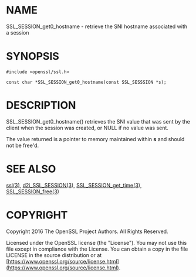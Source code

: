# NAME

SSL\_SESSION\_get0\_hostname - retrieve the SNI hostname associated with a session

# SYNOPSIS

    #include <openssl/ssl.h>

    const char *SSL_SESSION_get0_hostname(const SSL_SESSSION *s);

# DESCRIPTION

SSL\_SESSION\_get0\_hostname() retrieves the SNI value that was sent by the
client when the session was created, or NULL if no value was sent.

The value returned is a pointer to memory maintained within **s** and
should not be free'd.

# SEE ALSO

[ssl(3)](http://man.he.net/man3/ssl),
[d2i\_SSL\_SESSION(3)](http://man.he.net/man3/d2i_SSL_SESSION),
[SSL\_SESSION\_get\_time(3)](http://man.he.net/man3/SSL_SESSION_get_time),
[SSL\_SESSION\_free(3)](http://man.he.net/man3/SSL_SESSION_free)

# COPYRIGHT

Copyright 2016 The OpenSSL Project Authors. All Rights Reserved.

Licensed under the OpenSSL license (the "License").  You may not use
this file except in compliance with the License.  You can obtain a copy
in the file LICENSE in the source distribution or at
[https://www.openssl.org/source/license.html](https://www.openssl.org/source/license.html).
